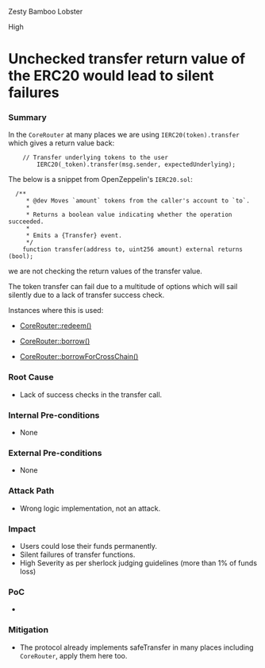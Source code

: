 Zesty Bamboo Lobster

High

# Unchecked transfer return value of the ERC20 would lead to silent failures

### Summary

In the `CoreRouter` at many places we are using `IERC20(token).transfer` which gives a return value back:

```solidity
    // Transfer underlying tokens to the user
        IERC20(_token).transfer(msg.sender, expectedUnderlying);
```

The below is a snippet from  OpenZeppelin's `IERC20.sol`:

```solidity
  /**
     * @dev Moves `amount` tokens from the caller's account to `to`.
     *
     * Returns a boolean value indicating whether the operation succeeded.
     *
     * Emits a {Transfer} event.
     */
    function transfer(address to, uint256 amount) external returns (bool);
```


we are not checking the return values of the transfer value.

The token transfer can fail due to a multitude of options which will sail silently due to a lack of transfer  success check.



Instances where this is used:

- [CoreRouter::redeem()](https://github.com/sherlock-audit/2025-05-lend-audit-contest/blob/main/Lend-V2/src/LayerZero/CoreRouter.sol#L124)

- [CoreRouter::borrow()](https://github.com/sherlock-audit/2025-05-lend-audit-contest/blob/main/Lend-V2/src/LayerZero/CoreRouter.sol#L170)

- [CoreRouter::borrowForCrossChain()](https://github.com/sherlock-audit/2025-05-lend-audit-contest/blob/main/Lend-V2/src/LayerZero/CoreRouter.sol#L204)

### Root Cause

- Lack of success checks in the transfer call. 


### Internal Pre-conditions

- None

### External Pre-conditions

- None

### Attack Path

- Wrong logic implementation, not an attack.

### Impact

-  Users could lose their funds permanently. 
-  Silent failures of transfer functions.
- High Severity as per sherlock judging guidelines (more than 1% of funds loss) 

### PoC

-

### Mitigation

- The protocol already implements safeTransfer in many places including `CoreRouter`, apply them here too.